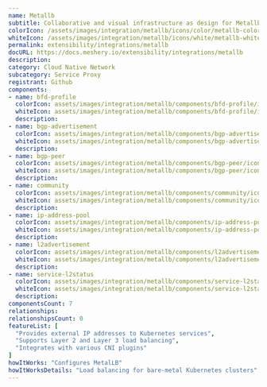 ```yaml
---
name: Metallb
subtitle: Collaborative and visual infrastructure as design for Metallb
colorIcon: /assets/images/integration/metallb/icons/color/metallb-color.svg
whiteIcon: /assets/images/integration/metallb/icons/white/metallb-white.svg
permalink: extensibility/integrations/metallb
docURL: https://docs.meshery.io/extensibility/integrations/metallb
description: 
category: Cloud Native Network
subcategory: Service Proxy
registrant: Github
components: 
- name: bfd-profile
  colorIcon: assets/images/integration/metallb/components/bfd-profile/icons/color/bfd-profile-color.svg
  whiteIcon: assets/images/integration/metallb/components/bfd-profile/icons/white/bfd-profile-white.svg
  description: 
- name: bgp-advertisement
  colorIcon: assets/images/integration/metallb/components/bgp-advertisement/icons/color/bgp-advertisement-color.svg
  whiteIcon: assets/images/integration/metallb/components/bgp-advertisement/icons/white/bgp-advertisement-white.svg
  description: 
- name: bgp-peer
  colorIcon: assets/images/integration/metallb/components/bgp-peer/icons/color/bgp-peer-color.svg
  whiteIcon: assets/images/integration/metallb/components/bgp-peer/icons/white/bgp-peer-white.svg
  description: 
- name: community
  colorIcon: assets/images/integration/metallb/components/community/icons/color/community-color.svg
  whiteIcon: assets/images/integration/metallb/components/community/icons/white/community-white.svg
  description: 
- name: ip-address-pool
  colorIcon: assets/images/integration/metallb/components/ip-address-pool/icons/color/ip-address-pool-color.svg
  whiteIcon: assets/images/integration/metallb/components/ip-address-pool/icons/white/ip-address-pool-white.svg
  description: 
- name: l2advertisement
  colorIcon: assets/images/integration/metallb/components/l2advertisement/icons/color/l2advertisement-color.svg
  whiteIcon: assets/images/integration/metallb/components/l2advertisement/icons/white/l2advertisement-white.svg
  description: 
- name: service-l2status
  colorIcon: assets/images/integration/metallb/components/service-l2status/icons/color/service-l2status-color.svg
  whiteIcon: assets/images/integration/metallb/components/service-l2status/icons/white/service-l2status-white.svg
  description: 
componentsCount: 7
relationships: 
relationshipsCount: 0
featureList: [
  "Provides external IP addresses to Kubernetes services",
  "Supports Layer 2 and Layer 3 load balancing",
  "Integrates with various CNI plugins"
]
howItWorks: "Configures MetalLB"
howItWorksDetails: "Load balancing for bare-metal Kubernetes clusters"
---
```

